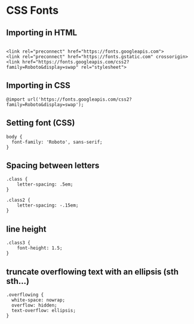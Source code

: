 # CSS Fonts

## Importing in HTML
~~~

<link rel="preconnect" href="https://fonts.googleapis.com">
<link rel="preconnect" href="https://fonts.gstatic.com" crossorigin>
<link href="https://fonts.googleapis.com/css2?family=Roboto&display=swap" rel="stylesheet">

~~~

## Importing in CSS
~~~
@import url('https://fonts.googleapis.com/css2?family=Roboto&display=swap');
~~~

## Setting font (CSS)

~~~
body {
  font-family: 'Roboto', sans-serif;
}
~~~

## Spacing between letters
~~~
.class {
    letter-spacing: .5em;
}

.class2 {
    letter-spacing: -.15em;
}
~~~
## line height
~~~
.class3 {
    font-height: 1.5;
}
~~~

## truncate overflowing text with an ellipsis (sth sth...)
~~~
.overflowing {
  white-space: nowrap;
  overflow: hidden;
  text-overflow: ellipsis;
}
~~~